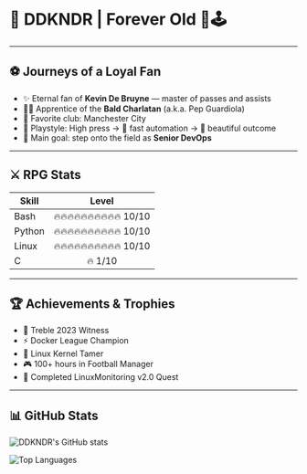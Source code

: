 # 🧙 DDKNDR | Forever Old 🏹🕹️

---

## ⚽ Journeys of a Loyal Fan
- ✨ Eternal fan of **Kevin De Bruyne** — master of passes and assists  
- 🧙‍♂️ Apprentice of the **Bald Charlatan** (a.k.a. Pep Guardiola)  
- 💎 Favorite club: Manchester City  
- 🦅 Playstyle: High press → 🤖 fast automation → 🎯 beautiful outcome  
- 🐧 Main goal: step onto the field as **Senior DevOps**

---

## ⚔️ RPG Stats
| Skill          | Level |
|----------------|:-----:|
| Bash           | 🔥🔥🔥🔥🔥🔥🔥🔥🔥🔥 10/10 |
| Python         | 🔥🔥🔥🔥🔥🔥🔥🔥🔥🔥 10/10 |
| Linux          | 🔥🔥🔥🔥🔥🔥🔥🔥🔥🔥 10/10 |
| C              | 🔥 1/10 |

---

## 🏆 Achievements & Trophies
- 🏅 Treble 2023 Witness  
- ⚡ Docker League Champion  
- 🐧 Linux Kernel Tamer  
- 🎮 100+ hours in Football Manager  
- 📜 Completed LinuxMonitoring v2.0 Quest  

---

## 📊 GitHub Stats
![DDKNDR's GitHub stats](https://github-readme-stats.vercel.app/api?username=DDKNDR&show_icons=true&theme=radical)

![Top Languages](https://github-readme-stats.vercel.app/api/top-langs/?username=DDKNDR&layout=compact&theme=radical)
